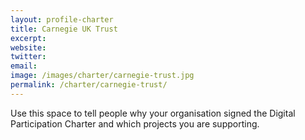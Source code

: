 ```yaml
---
layout: profile-charter
title: Carnegie UK Trust
excerpt: 
website: 
twitter: 
email: 
image: /images/charter/carnegie-trust.jpg
permalink: /charter/carnegie-trust/
---
```


Use this space to tell people why your organisation signed the Digital Participation Charter and which projects you are supporting.
